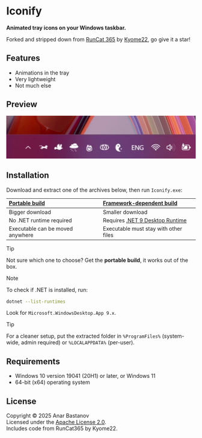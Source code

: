 # Iconify

**Animated tray icons on your Windows taskbar.**

Forked and stripped down from [RunCat 365](https://github.com/Kyome22/RunCat365) by [Kyome22](https://github.com/Kyome22), go give it a star!

## Features

- Animations in the tray
- Very lightweight
- Not much else

## Preview

![Preview](/res/iconify-thumbnail-480p.png)

## Installation

Download and extract one of the archives below, then run `Iconify.exe`:

| [Portable build](https://github.com/anar-bastanov/iconify/releases/latest/download/Iconify-portable-win-x64.zip) | [Framework-dependent build](https://github.com/anar-bastanov/iconify/releases/latest/download/Iconify-runtime-win-x64.zip) |
|:-|:-|
| Bigger download | Smaller download |
| No .NET runtime required | Requires [.NET 9 Desktop Runtime](https://dotnet.microsoft.com/download/dotnet/9.0) |
| Executable can be moved anywhere | Executable must stay with other files |

> [!TIP]
> Not sure which one to choose? Get the **portable build**, it works out of the box.

> [!NOTE]
> To check if .NET is installed, run:
> ```sh
> dotnet --list-runtimes
> ```
> Look for `Microsoft.WindowsDesktop.App 9.x`.

> [!TIP]
> For a cleaner setup, put the extracted folder in `%ProgramFiles%` (system-wide, admin required)  or `%LOCALAPPDATA%` (per-user).

## Requirements

- Windows 10 version 19041 (20H1) or later, or Windows 11
- 64-bit (x64) operating system

## License

Copyright &copy; 2025 Anar Bastanov  
Licensed under the [Apache License 2.0](http://www.apache.org/licenses/LICENSE-2.0).  
Includes code from RunCat365 by Kyome22.
